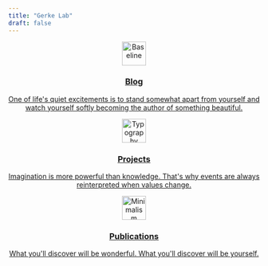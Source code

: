 ```yaml
---
title: "Gerke Lab"
draft: false
---
```


<div style="text-align: center">
  <div class="row gutters">
    <div class="col col-4 item">
      <div class="frontpage-link-container">
        <a href="/blog" class="frontpage-link">
          <figure>
            <img alt="Baseline" height="48" src="/img/icons/notebook-pencil.svg" width="48">
          </figure>
          <h3>Blog</h3>
          <p>One of life's quiet excitements is to stand somewhat apart from yourself and watch yourself softly becoming the
            author of something beautiful.</p>
        </a>
      </div>
    </div>
    <div class="col col-4 item">
      <div class="frontpage-link-container">
        <a href="/project" class="frontpage-link">
          <figure>
            <img alt="Typography" height="48" src="/img/icons/briefcase.svg" width="48">
          </figure>
          <h3>Projects</h3>
          <p>Imagination is more powerful than knowledge. That's why events are always reinterpreted when values change.</p>
        </a>
      </div>
    </div>
    <div class="col col-4 item">
      <div class="frontpage-link-container">
        <a href="/publication" class="frontpage-link">
          <figure>
            <img alt="Minimalism" height="48" src="/img/icons/document.svg" width="48">
          </figure>
          <h3>Publications</h3>
          <p>What you'll discover will be wonderful. What you'll discover will be yourself.</p>
        </a>
        </div>
    </div>
  </div>
  <!--
    <div class="row gutters">
      <div class="col col-4 item">
        <h4>Mobile-first Design</h4>
        <p>Every element in kube is mobile-first and fully embraces latest and greatest tech.</p>
      </div>
      <div class="col col-4 item">
        <h4>Cross-browser</h4>
        <p>Kube works in all modern browsers, both desktop and mobile, including latest Chrome, Firefox, Safari, Opera, IE and Edge.</p>
      </div>
      <div class="col col-4 item">
        <h4>License</h4>
        <p>Kube licensed under <a href="https://opensource.org/licenses/MIT">MIT</a>.<br>
      Kube Framework is absolutely free for personal or commercial use.</p>
    </div>
  </div>
  -->
</div>
</div>